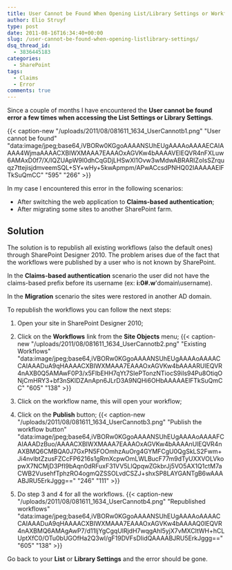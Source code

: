 ```yaml
---
title: User Cannot be Found When Opening List/Library Settings or Workflow Settings
author: Elio Struyf
type: post
date: 2011-08-16T16:34:40+00:00
slug: /user-cannot-be-found-when-opening-listlibrary-settings/
dsq_thread_id:
  - 3836445183
categories:
  - SharePoint
tags:
  - Claims
  - Error
comments: true
---
```


Since a couple of months I have encountered the **User cannot be found **error a few times when accessing the **List Settings** or** Library Settings**.

{{< caption-new "/uploads/2011/08/081611_1634_UserCannotb1.png" "User cannot be found"  "data:image/jpeg;base64,iVBORw0KGgoAAAANSUhEUgAAAAoAAAAECAIAAAA4WjmaAAAACXBIWXMAAA7EAAAOxAGVKw4bAAAAVElEQVR4nFXLuw6AMAxD0f7/X/IQZUApW9I0dhCqGDjLHSwXl1Ovw3wMdwABRARIZoIsSZrquqz7ttejisjdmveemSQL+SY+wHy+5kwApmpm/APwACcsdPNHQ02IAAAAAElFTkSuQmCC" "595" "266" >}}

In my case I encountered this error in the following scenarios:

*   After switching the web application to **Claims-based authentication**;
*   After migrating some sites to another SharePoint farm.

## Solution

The solution is to republish all existing workflows (also the default ones) through SharePoint Designer 2010. The problem arises due of the fact that the workflows were published by a user who is not known by SharePoint.

In the **Claims-based authentication** scenario the user did not have the claims-based prefix before its username (ex: **i:0#.w**'domain\username).

In the **Migration** scenario the sites were restored in another AD domain.

To republish the workflows you can follow the next steps:

1.  Open your site in SharePoint Designer 2010;
2.  Click on the **Workflows** link from the **Site Objects** menu;
{{< caption-new "/uploads/2011/08/081611_1634_UserCannotb2.png" "Existing Workflows"  "data:image/jpeg;base64,iVBORw0KGgoAAAANSUhEUgAAAAoAAAACCAIAAADuA9qHAAAACXBIWXMAAA7EAAAOxAGVKw4bAAAARUlEQVR4nAXB0Q5AMAwF0P3/x5FIbEHH7qYt7SIePTonzNTiocS9iIs94Pu8OtiqONjCmHRY3+bf3nSKlDZAnApn6JLrD3A9NQHi6OHbAAAAAElFTkSuQmCC" "605" "138" >}}

3.  Click on the workflow name, this will open your workflow;
4.  Click on the **Publish** button;
{{< caption-new "/uploads/2011/08/081611_1634_UserCannotb3.png" "Publish the workflow button"  "data:image/jpeg;base64,iVBORw0KGgoAAAANSUhEUgAAAAoAAAAFCAIAAADzBuo/AAAACXBIWXMAAA7EAAAOxAGVKw4bAAAAnUlEQVR4nAXBMQ6CMBQA0J7GxPN5FOOmhzAuOrg4GYMFCgU0QgSkLS2Fwm+Ji4nvIbtZzusFZCcFP6216s1gRmXcpwOmLWLBucF77m9dTyUXXVOLVkopwX7NCMjD3PfI9bAqn0dRFuxF31VV5LlQpqwZGkbrJj5VO5AX1Q1ctM7aCWB2VusehfTphzRO4ogmQZSSOLvdCSZJ+shxSP8LAYGANTgB6wAAAABJRU5ErkJggg==" "246" "111" >}}

5.  Do step 3 and 4 for all the workflows.
{{< caption-new "/uploads/2011/08/081611_1634_UserCannotb4.png" "Republished workflows"  "data:image/jpeg;base64,iVBORw0KGgoAAAANSUhEUgAAAAoAAAACCAIAAADuA9qHAAAACXBIWXMAAA7EAAAOxAGVKw4bAAAAQ0lEQVR4nAXBMQ6AMAgAwP7/d11IjYgCgqUlRjdH7wqgAhl5yjX7vMXCItWH+hCLUptXfC0/OTu0bUGOfHa2Q3wl/gF19DVFsDIidQAAAABJRU5ErkJggg==" "605" "138" >}}

Go back to your **List** or **Library Settings** and the error should be gone.